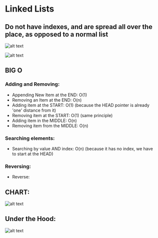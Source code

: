 # Linked Lists

## Do not have indexes, and are spread all over the place, as opposed to a normal list

![alt text](image-3.png)

![alt text](image-4.png)


## BIG O
### Adding and Removing:
- Appending New Item at the END: O(1)
- Removing an Item at the END: O(n)
- Adding item at the START: O(1) (because the HEAD pointer is already 'one' distance from it)
- Removing item at the START: O(1) (same principle)
- Adding item in the MIDDLE: O(n)
- Removing item from the MIDDLE: O(n)

### Searching elements:
- Searching by value AND index: O(n) (because it has no index, we have to start at the HEAD)

### Reversing:
- Reverse: 

## CHART:
![alt text](image-5.png)

## Under the Hood:
![alt text](image-6.png)

